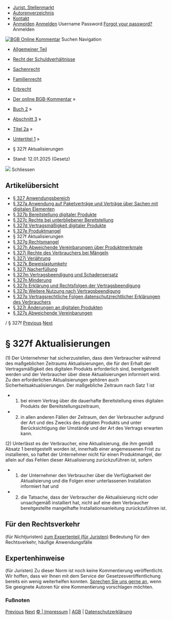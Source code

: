   * [Jurist. Stellenmarkt](https://bgb.kommentar.de/Buch-2/Abschnitt-3/Titel-2a/Untertitel-1/</job-board> "Jurist. Stellenmarkt")
  * [Autorenverzeichnis](https://bgb.kommentar.de/Buch-2/Abschnitt-3/Titel-2a/Untertitel-1/</Autorenverzeichnis> "Autorenverzeichnis")
  * [Kontakt](https://bgb.kommentar.de/Buch-2/Abschnitt-3/Titel-2a/Untertitel-1/</Kontakt>)
  * [Anmelden](https://bgb.kommentar.de/Buch-2/Abschnitt-3/Titel-2a/Untertitel-1/<#login> "show login form") [Anmelden](https://bgb.kommentar.de/Buch-2/Abschnitt-3/Titel-2a/Untertitel-1/<#> "hide login form") Username Password
[Forgot your password?](https://bgb.kommentar.de/Buch-2/Abschnitt-3/Titel-2a/Untertitel-1/</user/forgotpassword>) Anmelden 


[![BGB Online Kommentar](https://bgb.kommentar.de/extension/bgb/design/bgb/images/logo.png)](https://bgb.kommentar.de/Buch-2/Abschnitt-3/Titel-2a/Untertitel-1/</> "BGB Online Kommentar")
Suchen
Navigation
  * [Allgemeiner Teil](https://bgb.kommentar.de/Buch-2/Abschnitt-3/Titel-2a/Untertitel-1/</Buch-1>)
  * [Recht der Schuldverhältnisse](https://bgb.kommentar.de/Buch-2/Abschnitt-3/Titel-2a/Untertitel-1/</Buch-2>)
  * [Sachenrecht](https://bgb.kommentar.de/Buch-2/Abschnitt-3/Titel-2a/Untertitel-1/</Buch-3>)
  * [Familienrecht](https://bgb.kommentar.de/Buch-2/Abschnitt-3/Titel-2a/Untertitel-1/</Buch-4>)
  * [Erbrecht](https://bgb.kommentar.de/Buch-2/Abschnitt-3/Titel-2a/Untertitel-1/</Buch-5>)


  * [Der online BGB-Kommentar](https://bgb.kommentar.de/Buch-2/Abschnitt-3/Titel-2a/Untertitel-1/</>) »
  * [Buch 2](https://bgb.kommentar.de/Buch-2/Abschnitt-3/Titel-2a/Untertitel-1/</Buch-2>) »
  * [Abschnitt 3](https://bgb.kommentar.de/Buch-2/Abschnitt-3/Titel-2a/Untertitel-1/</Buch-2/Abschnitt-3>) »
  * [Titel 2a](https://bgb.kommentar.de/Buch-2/Abschnitt-3/Titel-2a/Untertitel-1/</Buch-2/Abschnitt-3/Titel-2a>) »
  * [Untertitel 1](https://bgb.kommentar.de/Buch-2/Abschnitt-3/Titel-2a/Untertitel-1/</Buch-2/Abschnitt-3/Titel-2a/Untertitel-1>) »
  * § 327f Aktualisierungen 
  * Stand: 12.01.2025 (Gesetz) 


![](https://vg01.met.vgwort.de/na/1c9909529ead4f509072c06d9081a7d5)
Schliessen 
## Artikelübersicht
  * [ § 327 Anwendungsbereich ](https://bgb.kommentar.de/Buch-2/Abschnitt-3/Titel-2a/Untertitel-1/</Buch-2/Abschnitt-3/Titel-2a/Untertitel-1/Anwendungsbereich>)
  * [ § 327a Anwendung auf Paketverträge und Verträge über Sachen mit digitalen Elementen ](https://bgb.kommentar.de/Buch-2/Abschnitt-3/Titel-2a/Untertitel-1/</Buch-2/Abschnitt-3/Titel-2a/Untertitel-1/Anwendung-auf-Paketvertraege-und-Vertraege-ueber-Sachen-mit-digitalen-Elementen>)
  * [ § 327b Bereitstellung digitaler Produkte ](https://bgb.kommentar.de/Buch-2/Abschnitt-3/Titel-2a/Untertitel-1/</Buch-2/Abschnitt-3/Titel-2a/Untertitel-1/Bereitstellung-digitaler-Produkte>)
  * [ § 327c Rechte bei unterbliebener Bereitstellung ](https://bgb.kommentar.de/Buch-2/Abschnitt-3/Titel-2a/Untertitel-1/</Buch-2/Abschnitt-3/Titel-2a/Untertitel-1/Rechte-bei-unterbliebener-Bereitstellung>)
  * [ § 327d Vertragsmäßigkeit digitaler Produkte ](https://bgb.kommentar.de/Buch-2/Abschnitt-3/Titel-2a/Untertitel-1/</Buch-2/Abschnitt-3/Titel-2a/Untertitel-1/Vertragsmaessigkeit-digitaler-Produkte>)
  * [ § 327e Produktmangel ](https://bgb.kommentar.de/Buch-2/Abschnitt-3/Titel-2a/Untertitel-1/</Buch-2/Abschnitt-3/Titel-2a/Untertitel-1/Produktmangel>)
  * § 327f Aktualisierungen 
  * [ § 327g Rechtsmangel ](https://bgb.kommentar.de/Buch-2/Abschnitt-3/Titel-2a/Untertitel-1/</Buch-2/Abschnitt-3/Titel-2a/Untertitel-1/Rechtsmangel>)
  * [ § 327h Abweichende Vereinbarungen über Produktmerkmale ](https://bgb.kommentar.de/Buch-2/Abschnitt-3/Titel-2a/Untertitel-1/</Buch-2/Abschnitt-3/Titel-2a/Untertitel-1/Abweichende-Vereinbarungen-ueber-Produktmerkmale>)
  * [ § 327i Rechte des Verbrauchers bei Mängeln ](https://bgb.kommentar.de/Buch-2/Abschnitt-3/Titel-2a/Untertitel-1/</Buch-2/Abschnitt-3/Titel-2a/Untertitel-1/Rechte-des-Verbrauchers-bei-Maengeln>)
  * [ § 327j Verjährung ](https://bgb.kommentar.de/Buch-2/Abschnitt-3/Titel-2a/Untertitel-1/</Buch-2/Abschnitt-3/Titel-2a/Untertitel-1/Verjaehrung>)
  * [ § 327k Beweislastumkehr ](https://bgb.kommentar.de/Buch-2/Abschnitt-3/Titel-2a/Untertitel-1/</Buch-2/Abschnitt-3/Titel-2a/Untertitel-1/Beweislastumkehr>)
  * [ § 327l Nacherfüllung ](https://bgb.kommentar.de/Buch-2/Abschnitt-3/Titel-2a/Untertitel-1/</Buch-2/Abschnitt-3/Titel-2a/Untertitel-1/Nacherfuellung>)
  * [ § 327m Vertragsbeendigung und Schadensersatz ](https://bgb.kommentar.de/Buch-2/Abschnitt-3/Titel-2a/Untertitel-1/</Buch-2/Abschnitt-3/Titel-2a/Untertitel-1/Vertragsbeendigung-und-Schadensersatz>)
  * [ § 327n Minderung ](https://bgb.kommentar.de/Buch-2/Abschnitt-3/Titel-2a/Untertitel-1/</Buch-2/Abschnitt-3/Titel-2a/Untertitel-1/Minderung>)
  * [ § 327o Erklärung und Rechtsfolgen der Vertragsbeendigung ](https://bgb.kommentar.de/Buch-2/Abschnitt-3/Titel-2a/Untertitel-1/</Buch-2/Abschnitt-3/Titel-2a/Untertitel-1/Erklaerung-und-Rechtsfolgen-der-Vertragsbeendigung>)
  * [ § 327p Weitere Nutzung nach Vertragsbeendigung ](https://bgb.kommentar.de/Buch-2/Abschnitt-3/Titel-2a/Untertitel-1/</Buch-2/Abschnitt-3/Titel-2a/Untertitel-1/Weitere-Nutzung-nach-Vertragsbeendigung>)
  * [ § 327q Vertragsrechtliche Folgen datenschutzrechtlicher Erklärungen des Verbrauchers ](https://bgb.kommentar.de/Buch-2/Abschnitt-3/Titel-2a/Untertitel-1/</Buch-2/Abschnitt-3/Titel-2a/Untertitel-1/Vertragsrechtliche-Folgen-datenschutzrechtlicher-Erklaerungen-des-Verbrauchers>)
  * [ § 327r Änderungen an digitalen Produkten ](https://bgb.kommentar.de/Buch-2/Abschnitt-3/Titel-2a/Untertitel-1/</Buch-2/Abschnitt-3/Titel-2a/Untertitel-1/Aenderungen-an-digitalen-Produkten>)
  * [ § 327s Abweichende Vereinbarungen ](https://bgb.kommentar.de/Buch-2/Abschnitt-3/Titel-2a/Untertitel-1/</Buch-2/Abschnitt-3/Titel-2a/Untertitel-1/Abweichende-Vereinbarungen>)


/ § 327f 
[Previous](https://bgb.kommentar.de/Buch-2/Abschnitt-3/Titel-2a/Untertitel-1/</Buch-2/Abschnitt-3/Titel-2a/Untertitel-1/Produktmangel> "§ 327e Produktmangel") [Next](https://bgb.kommentar.de/Buch-2/Abschnitt-3/Titel-2a/Untertitel-1/</Buch-2/Abschnitt-3/Titel-2a/Untertitel-1/Rechtsmangel> "§ 327g Rechtsmangel")
# § 327f Aktualisierungen
(1) Der Unternehmer hat sicherzustellen, dass dem Verbraucher während des maßgeblichen Zeitraums Aktualisierungen, die für den Erhalt der Vertragsmäßigkeit des digitalen Produkts erforderlich sind, bereitgestellt werden und der Verbraucher über diese Aktualisierungen informiert wird. Zu den erforderlichen Aktualisierungen gehören auch Sicherheitsaktualisierungen. Der maßgebliche Zeitraum nach Satz 1 ist 
  * 1. bei einem Vertrag über die dauerhafte Bereitstellung eines digitalen Produkts der Bereitstellungszeitraum,
  * 2. in allen anderen Fällen der Zeitraum, den der Verbraucher aufgrund der Art und des Zwecks des digitalen Produkts und unter Berücksichtigung der Umstände und der Art des Vertrags erwarten kann.


(2) Unterlässt es der Verbraucher, eine Aktualisierung, die ihm gemäß Absatz 1 bereitgestellt worden ist, innerhalb einer angemessenen Frist zu installieren, so haftet der Unternehmer nicht für einen Produktmangel, der allein auf das Fehlen dieser Aktualisierung zurückzuführen ist, sofern 
  * 1. der Unternehmer den Verbraucher über die Verfügbarkeit der Aktualisierung und die Folgen einer unterlassenen Installation informiert hat und
  * 2. die Tatsache, dass der Verbraucher die Aktualisierung nicht oder unsachgemäß installiert hat, nicht auf eine dem Verbraucher bereitgestellte mangelhafte Installationsanleitung zurückzuführen ist.


## Für den Rechtsverkehr 
(für Nichtjuristen)
[zum Expertenteil (für Juristen)](https://bgb.kommentar.de/Buch-2/Abschnitt-3/Titel-2a/Untertitel-1/<#expertenhinweise>)
Bedeutung für den Rechtsverkehr, häufige Anwendungsfälle
## Expertenhinweise
(für Juristen)
Zu dieser Norm ist noch keine Kommentierung veröffentlicht. Wir hoffen, dass wir Ihnen mit dem Service der Gesetzesveröffentlichung bereits ein wenig weiterhelfen konnten. [Sprechen Sie uns gerne an](https://bgb.kommentar.de/Buch-2/Abschnitt-3/Titel-2a/Untertitel-1/</Kontakt>), wenn Sie geeignete Autoren für eine Kommentierung vorschlagen möchten. 
### Fußnoten
[Previous](https://bgb.kommentar.de/Buch-2/Abschnitt-3/Titel-2a/Untertitel-1/</Buch-2/Abschnitt-3/Titel-2a/Untertitel-1/Produktmangel> "§ 327e Produktmangel") [Next](https://bgb.kommentar.de/Buch-2/Abschnitt-3/Titel-2a/Untertitel-1/</Buch-2/Abschnitt-3/Titel-2a/Untertitel-1/Rechtsmangel> "§ 327g Rechtsmangel")
[© | Impressum](https://bgb.kommentar.de/Buch-2/Abschnitt-3/Titel-2a/Untertitel-1/</Kontakt>) | [AGB](https://bgb.kommentar.de/Buch-2/Abschnitt-3/Titel-2a/Untertitel-1/</AGB>) | [Datenschutzerklärung](https://bgb.kommentar.de/Buch-2/Abschnitt-3/Titel-2a/Untertitel-1/</Datenschutzerklaerung-fuer-Leser>)
